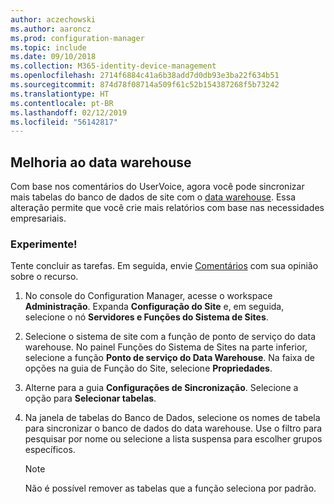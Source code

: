 ```yaml
---
author: aczechowski
ms.author: aaroncz
ms.prod: configuration-manager
ms.topic: include
ms.date: 09/10/2018
ms.collection: M365-identity-device-management
ms.openlocfilehash: 2714f6884c41a6b38add7d0db93e3ba22f634b51
ms.sourcegitcommit: 874d78f08714a509f61c52b154387268f5b73242
ms.translationtype: HT
ms.contentlocale: pt-BR
ms.lasthandoff: 02/12/2019
ms.locfileid: "56142817"
---
```

## <a name="bkmk_dataw"></a> Melhoria ao data warehouse
<!--1358870--> 

Com base nos comentários do UserVoice, agora você pode sincronizar mais tabelas do banco de dados de site com o [data warehouse](/sccm/core/servers/manage/data-warehouse). Essa alteração permite que você crie mais relatórios com base nas necessidades empresariais.

### <a name="try-it-out"></a>Experimente!

Tente concluir as tarefas. Em seguida, envie [Comentários](/sccm/core/understand/find-help#product-feedback) com sua opinião sobre o recurso.

1. No console do Configuration Manager, acesse o workspace **Administração**. Expanda **Configuração do Site** e, em seguida, selecione o nó **Servidores e Funções do Sistema de Sites**.  

2. Selecione o sistema de site com a função de ponto de serviço do data warehouse. No painel Funções do Sistema de Sites na parte inferior, selecione a função **Ponto de serviço do Data Warehouse**. Na faixa de opções na guia de Função do Site, selecione **Propriedades**.  

3. Alterne para a guia **Configurações de Sincronização**. Selecione a opção para **Selecionar tabelas**.  

4. Na janela de tabelas do Banco de Dados, selecione os nomes de tabela para sincronizar o banco de dados do data warehouse. Use o filtro para pesquisar por nome ou selecione a lista suspensa para escolher grupos específicos.  

    > [!Note]  
    > Não é possível remover as tabelas que a função seleciona por padrão.  

